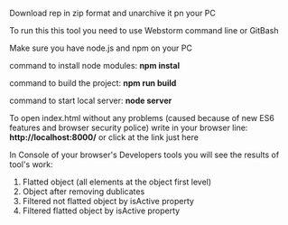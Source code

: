 Download rep in zip format and unarchive it pn your PC

To run this this tool you need to use Webstorm command line or GitBash

Make sure you have node.js and npm on your PC

command to install node modules: <b>npm instal</b>

command to build the project: <b>npm run build</b>

command to start local server: <b>node server</b>

To open index.html without any problems (caused because of new ES6 features and browser security police) write in your browser line:
<b>http://localhost:8000/</b> or click at the link just here

In Console of your browser's Developers tools you will see the results of tool's work:
1) Flatted object (all elements at the object first level)
2) Object after removing dublicates
3) Filtered not flatted object by isActive property
3) Filtered flatted object by isActive property
